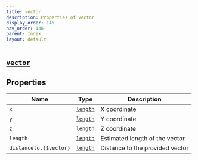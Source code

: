 ```yaml
---
title: vector
description: Properties of vector
display_order: 146
nav_order: 146
parent: Index
layout: default
---
```


##  [`vector`](./vector.html) 
## Properties
| Name | Type | Description |
|------|------|-------------|
| `x` | [`length`](./length.html) | X coordinate |
| `y` | [`length`](./length.html) | Y coordinate |
| `z` | [`length`](./length.html) | Z coordinate |
| `length` | [`length`](./length.html) | Estimated length of the vector |
| `distanceto.{$vector}` | [`length`](./length.html) | Distance to the provided vector |


